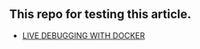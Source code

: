 ## This repo for testing this article.
- [LIVE DEBUGGING WITH DOCKER](https://blog.docker.com/2016/07/live-debugging-docker/)
